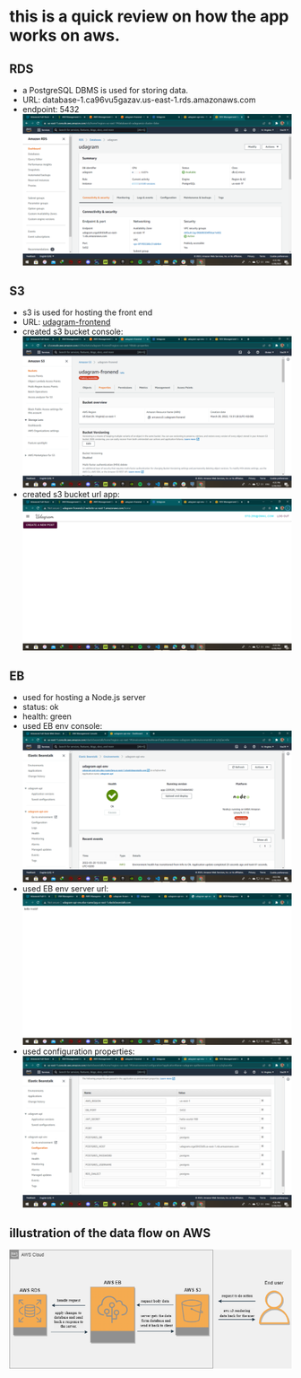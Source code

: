 # this is a quick review on how the app works on aws.

## RDS
- a PostgreSQL DBMS is used for storing data.
- URL: database-1.ca96vu5gazav.us-east-1.rds.amazonaws.com
- endpoint: 5432
![alt text](https://github.com/Sohila-Samir/Udagram/blob/master/images/rds.png)

## S3
- s3 is used for hosting the front end
- URL: [udagram-frontend](http://udagram-fronend.s3-website-us-east-1.amazonaws.com/)
- created s3 bucket console:
![alt text](https://github.com/Sohila-Samir/Udagram/blob/master/images/s3-bucket-console.png)
- created s3 bucket url app:
![alt text](https://github.com/Sohila-Samir/Udagram/blob/master/images/s3-bucket-url.png)


## EB
- used for hosting a Node.js server
- status: ok
- health: green
- used EB env console:
![alt text](https://github.com/Sohila-Samir/Udagram/blob/master/images/eb-env.png)
- used EB env server url:
![alt text](https://github.com/Sohila-Samir/Udagram/blob/master/images/eb-url.png)
- used configuration properties:
![alt text](https://github.com/Sohila-Samir/Udagram/blob/master/images/eb-env-variables.png)


## illustration of the data flow on AWS
![alt text](https://github.com/Sohila-Samir/Udagram/blob/master/images/aws-data-flow.png)